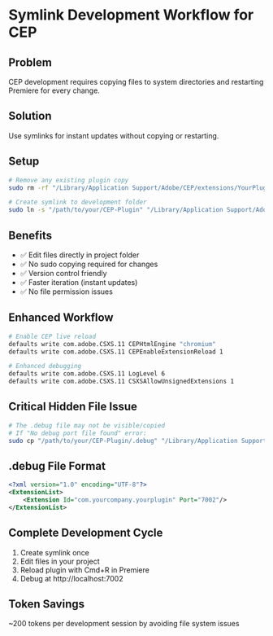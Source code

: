 # Symlink Development Workflow for CEP

## Problem
CEP development requires copying files to system directories and restarting Premiere for every change.

## Solution
Use symlinks for instant updates without copying or restarting.

## Setup
```bash
# Remove any existing plugin copy
sudo rm -rf "/Library/Application Support/Adobe/CEP/extensions/YourPlugin"

# Create symlink to development folder
sudo ln -s "/path/to/your/CEP-Plugin" "/Library/Application Support/Adobe/CEP/extensions/YourPlugin"
```

## Benefits
- ✅ Edit files directly in project folder
- ✅ No sudo copying required for changes
- ✅ Version control friendly
- ✅ Faster iteration (instant updates)
- ✅ No file permission issues

## Enhanced Workflow
```bash
# Enable CEP live reload
defaults write com.adobe.CSXS.11 CEPHtmlEngine "chromium"
defaults write com.adobe.CSXS.11 CEPEnableExtensionReload 1

# Enhanced debugging
defaults write com.adobe.CSXS.11 LogLevel 6
defaults write com.adobe.CSXS.11 CSXSAllowUnsignedExtensions 1
```

## Critical Hidden File Issue
```bash
# The .debug file may not be visible/copied
# If "No debug port file found" error:
sudo cp "/path/to/your/CEP-Plugin/.debug" "/Library/Application Support/Adobe/CEP/extensions/YourPlugin/.debug"
```

## .debug File Format
```xml
<?xml version="1.0" encoding="UTF-8"?>
<ExtensionList>
    <Extension Id="com.yourcompany.yourplugin" Port="7002"/>
</ExtensionList>
```

## Complete Development Cycle
1. Create symlink once
2. Edit files in your project
3. Reload plugin with Cmd+R in Premiere
4. Debug at http://localhost:7002

## Token Savings
~200 tokens per development session by avoiding file system issues